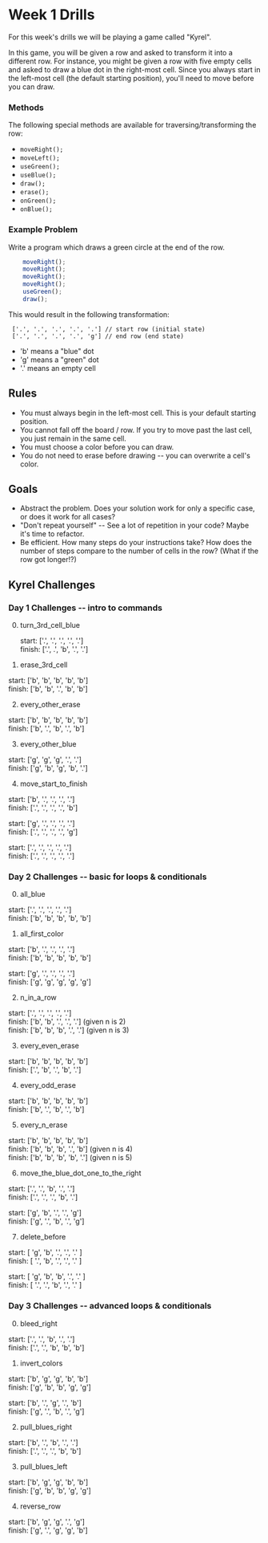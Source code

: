# Week 1 Drills

For this week's drills we will be playing a game called "Kyrel".

In this game, you will be given a row and asked to transform it into a different row. For instance, you might be given a row with five empty cells and asked to draw a blue dot in the right-most cell. Since you always start in the left-most cell (the default starting position), you'll need to move before you can draw.

### Methods
The following special methods are available for traversing/transforming the row:
* `moveRight();`
* `moveLeft();`
* `useGreen();`
* `useBlue();`
* `draw();`
* `erase();`
* `onGreen();`
* `onBlue();`

### Example Problem
Write a program which draws a green circle at the end of the row.

``` javascript
    moveRight();
    moveRight();
    moveRight();
    moveRight();
    useGreen();
    draw();
```

This would result in the following transformation:
```
 ['.', '.', '.', '.', '.'] // start row (initial state)
 ['.', '.', '.', '.', 'g'] // end row (end state)
```

- 'b' means a "blue" dot
- 'g' means a "green" dot
- '.' means an empty cell

## Rules
* You must always begin in the left-most cell. This is your default starting position.
* You cannot fall off the board / row. If you try to move past the last cell, you just remain in the same cell.
* You must choose a color before you can draw.
* You do not need to erase before drawing -- you can overwrite a cell's color.

## Goals
* Abstract the problem. Does your solution work for only a specific case, or does it work for all cases?
* "Don't repeat yourself" -- See a lot of repetition in your code? Maybe it's time to refactor.
* Be efficient. How many steps do your instructions take? How does the number of steps compare to the number of cells in the row? (What if the row got longer!?)

## Kyrel Challenges

### Day 1 Challenges -- intro to commands

0. turn_3rd_cell_blue

    start:  ['.', '.', '.', '.', '.']   
    finish: ['.', .', 'b', '.', '.']  

1. erase_3rd_cell

  start:  ['b', 'b', 'b', 'b', 'b']  
  finish: ['b', 'b', '.', 'b', 'b']  

2. every_other_erase

  start:  ['b', 'b', 'b', 'b', 'b']  
  finish: ['b', '.', 'b', '.', 'b']  

3. every_other_blue

  start:  ['g', 'g', 'g', '.', '.']  
  finish: ['g', 'b', 'g', 'b', '.']  

4. move_start_to_finish

  start:  ['b', '.', '.', '.', '.']  
  finish: ['.', '.', '.', '.', 'b']  

  start:  ['g', '.', '.', '.', '.']  
  finish: ['.', '.', '.', '.', 'g']  

  start:  ['.', '.', '.', '.', '.']  
  finish: ['.', '.', '.', '.', '.']  

### Day 2 Challenges -- basic for loops & conditionals

0. all_blue

  start:  ['.', '.', '.', '.', '.']  
  finish: ['b', 'b', 'b', 'b', 'b']  

1. all_first_color

  start:  ['b', '.', '.', '.', '.']  
  finish: ['b', 'b', 'b', 'b', 'b']  

  start:  ['g', '.', '.', '.', '.']  
  finish: ['g', 'g', 'g', 'g', 'g']  

2. n_in_a_row

  start:  ['.', '.', '.', '.', '.']  
  finish: ['b', 'b', '.', '.', '.']  \(given n is 2)  
  finish: ['b', 'b', 'b', '.', '.']  \(given n is 3)  

3. every_even_erase

  start:  ['b', 'b', 'b', 'b', 'b']  
    finish: ['.', 'b', '.', 'b', '.']  
  
4. every_odd_erase

  start:  ['b', 'b', 'b', 'b', 'b']  
    finish: ['b', '.', 'b', '.', 'b']  
  
5. every_n_erase

  start:  ['b', 'b', 'b', 'b', 'b']  
    finish: ['b', 'b', 'b', '.', 'b']  \(given n is 4)  
  finish: ['b', 'b', 'b', 'b', '.']  \(given n is 5)  

6. move_the_blue_dot_one_to_the_right

  start:  ['.', '.', 'b', '.', '.']  
    finish: ['.', '.', '.', 'b', '.']  
  
  start:  ['g', 'b', '.', '.', 'g']  
    finish: ['g', '.', 'b', '.', 'g']  
  
7. delete_before

  start:  [ 'g', 'b', '.', '.', '.' ]    
  finish: [ '.', 'b', '.', '.', '.' ]    

  start:  [ 'g', 'b', 'b', '.', '.' ]    
  finish: [ '.', '.', 'b', '.', '.' ]  


### Day 3 Challenges -- advanced loops & conditionals

0. bleed_right

  start:  ['.', '.', 'b', '.', '.']  
  finish: ['.', '.', 'b', 'b', 'b']  

1. invert_colors

  start:  ['b', 'g', 'g', 'b', 'b']  
  finish: ['g', 'b', 'b', 'g', 'g']  

  start:  ['b', '.', 'g', '.', 'b']  
  finish: ['g', '.', 'b', '.', 'g']  

2. pull_blues_right

  start:  ['b', '.', 'b', '.', '.']  
  finish: ['.', '.', '.', 'b', 'b']  

3. pull_blues_left

  start:  ['b', 'g', 'g', 'b', 'b']  
  finish: ['g', 'b', 'b', 'g', 'g']  

4. reverse_row

  start:  ['b', 'g', 'g', '.', 'g']  
  finish: ['g', '.', 'g', 'g', 'b']  

